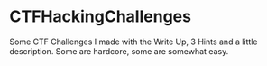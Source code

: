 # CTFHackingChallenges
Some CTF Challenges I made with the Write Up, 3 Hints and a little description. Some are hardcore, some are somewhat easy.
